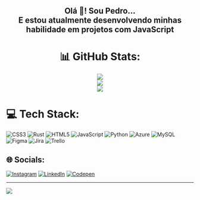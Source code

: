 <h2 align="center">Olá 👋! Sou Pedro...<br>E estou atualmente desenvolvendo minhas habilidade em projetos com JavaScript</h2>


<div align="center">
  
# 📊 GitHub Stats:
![](https://github-readme-stats.vercel.app/api?username=pedrohmaiaoliv&theme=dark&hide_border=false&include_all_commits=false&count_private=false)<br/>
![](https://github-readme-streak-stats.herokuapp.com/?user=pedrohmaiaoliv&theme=dark&hide_border=false)<br/>
![](https://github-readme-stats.vercel.app/api/top-langs/?username=pedrohmaiaoliv&theme=dark&hide_border=false&include_all_commits=false&count_private=false&layout=compact)
</div>
  
# 💻 Tech Stack:
![CSS3](https://img.shields.io/badge/css3-%231572B6.svg?style=for-the-badge&logo=css3&logoColor=white) ![Rust](https://img.shields.io/badge/rust-%23000000.svg?style=for-the-badge&logo=rust&logoColor=white) ![HTML5](https://img.shields.io/badge/html5-%23E34F26.svg?style=for-the-badge&logo=html5&logoColor=white) ![JavaScript](https://img.shields.io/badge/javascript-%23323330.svg?style=for-the-badge&logo=javascript&logoColor=%23F7DF1E) ![Python](https://img.shields.io/badge/python-3670A0?style=for-the-badge&logo=python&logoColor=ffdd54) ![Azure](https://img.shields.io/badge/azure-%230072C6.svg?style=for-the-badge&logo=azure-devops&logoColor=white) ![MySQL](https://img.shields.io/badge/mysql-%2300f.svg?style=for-the-badge&logo=mysql&logoColor=white) 	![Figma](https://img.shields.io/badge/figma-%23F24E1E.svg?style=for-the-badge&logo=figma&logoColor=white) ![Jira](https://img.shields.io/badge/jira-%230A0FFF.svg?style=for-the-badge&logo=jira&logoColor=white) ![Trello](https://img.shields.io/badge/Trello-%23026AA7.svg?style=for-the-badge&logo=Trello&logoColor=white)
  
## 🌐 Socials:
[![Instagram](https://img.shields.io/badge/Instagram-%23E4405F.svg?logo=Instagram&logoColor=white)](https://instagram.com/pedrohmaiaoliv) [![LinkedIn](https://img.shields.io/badge/LinkedIn-%230077B5.svg?logo=linkedin&logoColor=white)](https://linkedin.com/in/https://www.linkedin.com/in/pedrohmaiaoliv/) [![Codepen](https://img.shields.io/badge/Codepen-000000?style=for-the-badge&logo=codepen&logoColor=white)](https://codepen.io/pedrohmaiaoliv) 

---
[![](https://visitcount.itsvg.in/api?id=pedrohmaiaoliv&icon=0&color=0)](https://visitcount.itsvg.in)

<!-- Proudly created with GPRM ( https://gprm.itsvg.in ) -->
